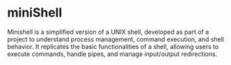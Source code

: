 # miniShell


Minishell is a simplified version of a UNIX shell, developed as part of a project to understand process management, command execution, and shell behavior. It replicates the basic functionalities of a shell, allowing users to execute commands, handle pipes, and manage input/output redirections.
